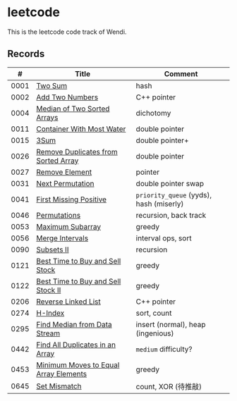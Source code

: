 # leetcode

This is the leetcode code track of Wendi.

## Records

| # | Title | Comment |
|---| ----- | ------- |
|0001|[Two Sum](https://leetcode-cn.com/problems/two-sum/)|hash
|0002|[Add Two Numbers](https://leetcode-cn.com/problems/add-two-numbers/)|C++ pointer
|0004|[Median of Two Sorted Arrays](https://leetcode-cn.com/problems/median-of-two-sorted-arrays/)|dichotomy
|0011|[Container With Most Water](https://leetcode-cn.com/problems/container-with-most-water/)|double pointer
|0015|[3Sum](https://leetcode-cn.com/problems/3sum/)|double pointer+
|0026|[Remove Duplicates from Sorted Array](https://leetcode-cn.com/problems/remove-duplicates-from-sorted-array/)|double pointer
|0027|[Remove Element](https://leetcode-cn.com/problems/remove-element/)|pointer
|0031|[Next Permutation](https://leetcode-cn.com/problems/next-permutation/)|double pointer swap
|0041|[First Missing Positive](https://leetcode-cn.com/problems/first-missing-positive/)|`priority_queue` (yyds), hash (miserly)
|0046|[Permutations](https://leetcode-cn.com/problems/permutations/)|recursion, back track
|0053|[Maximum Subarray](https://leetcode-cn.com/problems/maximum-subarray/)|greedy
|0056|[Merge Intervals](https://leetcode-cn.com/problems/merge-intervals/)|interval ops, sort
|0090|[Subsets II](https://leetcode-cn.com/problems/subsets-ii/)|recursion
|0121|[Best Time to Buy and Sell Stock](https://leetcode-cn.com/problems/best-time-to-buy-and-sell-stock/)|greedy
|0122|[Best Time to Buy and Sell Stock II](https://leetcode-cn.com/problems/best-time-to-buy-and-sell-stock-ii/)|greedy
|0206|[Reverse Linked List](https://leetcode-cn.com/problems/reverse-linked-list/)|C++ pointer
|0274|[H-Index](https://leetcode-cn.com/problems/h-index/)|sort, count
|0295|[Find Median from Data Stream](https://leetcode-cn.com/problems/find-median-from-data-stream/)|insert (normal), heap (ingenious)
|0442|[Find All Duplicates in an Array](https://leetcode-cn.com/problems/find-all-duplicates-in-an-array/)|`medium` difficulty?
|0453|[Minimum Moves to Equal Array Elements](https://leetcode-cn.com/problems/minimum-moves-to-equal-array-elements/)|greedy
|0645|[Set Mismatch](https://leetcode-cn.com/problems/set-mismatch/)|count, XOR (待推敲)
